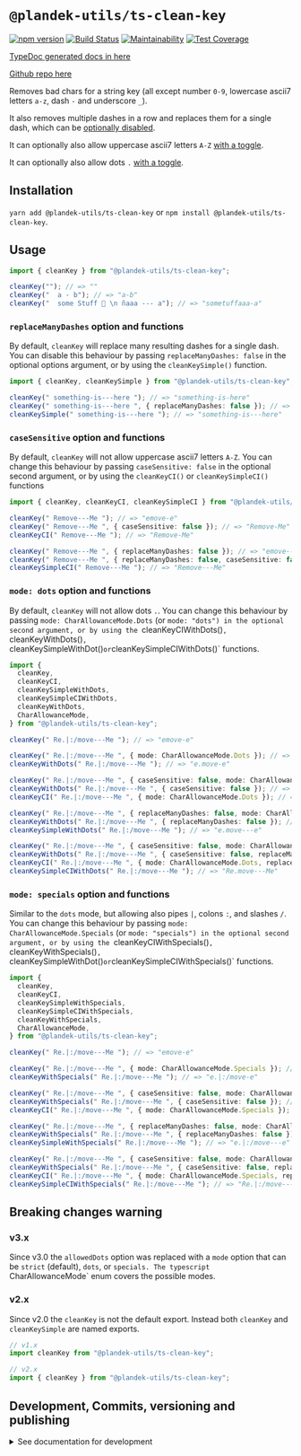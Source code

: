 # `@plandek-utils/ts-clean-key`

[![npm version](https://badge.fury.io/js/%40plandek-utils%2Fts-clean-key.svg)](https://badge.fury.io/js/%40plandek-utils%2Fts-clean-key)
[![Build Status](https://travis-ci.org/plandek-utils/ts-clean-key.svg?branch=master)](https://travis-ci.org/plandek-utils/ts-clean-key)
[![Maintainability](https://api.codeclimate.com/v1/badges/0a2ee0323272ad4910b5/maintainability)](https://codeclimate.com/github/plandek-utils/ts-clean-key/maintainability)
[![Test Coverage](https://api.codeclimate.com/v1/badges/0a2ee0323272ad4910b5/test_coverage)](https://codeclimate.com/github/plandek-utils/ts-clean-key/test_coverage)

[TypeDoc generated docs in here](https://plandek-utils.github.io/ts-clean-key)

[Github repo here](https://github.com/plandek-utils/ts-clean-key)

Removes bad chars for a string key (all except number `0-9`, lowercase ascii7 letters `a-z`, dash `-` and underscore `_`).

It also removes multiple dashes in a row and replaces them for a single dash, which can be [optionally disabled](#replacemanydashes-option-and-functions).

It can optionally also allow uppercase ascii7 letters `A-Z` [with a toggle](#casesensitive-option-and-functions).

It can optionally also allow dots `.` [with a toggle](#allowdots-option-and-functions).

## Installation

`yarn add @plandek-utils/ts-clean-key` or `npm install @plandek-utils/ts-clean-key`.

## Usage

```typescript
import { cleanKey } from "@plandek-utils/ts-clean-key";

cleanKey(""); // => ""
cleanKey("  a - b"); // => "a-b"
cleanKey("  some Stuff 🚀 \n ñaaa --- a"); // => "sometuffaaa-a"
```

### `replaceManyDashes` option and functions

By default, `cleanKey` will replace many resulting dashes for a single dash. You can disable this behaviour by passing `replaceManyDashes: false` in the optional options argument, or by using the `cleanKeySimple()` function.

```typescript
import { cleanKey, cleanKeySimple } from "@plandek-utils/ts-clean-key";

cleanKey(" something-is---here "); // => "something-is-here"
cleanKey(" something-is---here ", { replaceManyDashes: false }); // => "something-is---here"
cleanKeySimple(" something-is---here "); // => "something-is---here"
```

### `caseSensitive` option and functions

By default, `cleanKey` will not allow uppercase ascii7 letters `A-Z`. You can change this behaviour by passing `caseSensitive: false` in the optional second argument, or by using the `cleanKeyCI()` or `cleanKeySimpleCI()` functions

```typescript
import { cleanKey, cleanKeyCI, cleanKeySimpleCI } from "@plandek-utils/ts-clean-key";

cleanKey(" Remove---Me "); // => "emove-e"
cleanKey(" Remove---Me ", { caseSensitive: false }); // => "Remove-Me"
cleanKeyCI(" Remove---Me "); // => "Remove-Me"

cleanKey(" Remove---Me ", { replaceManyDashes: false }); // => "emove---e"
cleanKey(" Remove---Me ", { replaceManyDashes: false, caseSensitive: false }); // => "Remove---Me"
cleanKeySimpleCI(" Remove---Me "); // => "Remove---Me"
```

### `mode: dots` option and functions

By default, `cleanKey` will not allow dots `.`. You can change this behaviour by passing `mode: CharAllowanceMode.Dots` (or `mode: "dots") in the optional second argument, or by using the `cleanKeyCIWithDots()`, `cleanKeyWithDots()`, `cleanKeySimpleWithDot()` or `cleanKeySimpleCIWithDots()` functions.

```typescript
import {
  cleanKey,
  cleanKeyCI,
  cleanKeySimpleWithDots,
  cleanKeySimpleCIWithDots,
  cleanKeyWithDots,
  CharAllowanceMode,
} from "@plandek-utils/ts-clean-key";

cleanKey(" Re.|:/move---Me "); // => "emove-e"

cleanKey(" Re.|:/move---Me ", { mode: CharAllowanceMode.Dots }); // => "e.move-e"
cleanKeyWithDots(" Re.|:/move---Me "); // => "e.move-e"

cleanKey(" Re.|:/move---Me ", { caseSensitive: false, mode: CharAllowanceMode.Dots }); // => "Re.move-Me"
cleanKeyWithDots(" Re.|:/move---Me ", { caseSensitive: false }); // => "Re.move-Me"
cleanKeyCI(" Re.|:/move---Me ", { mode: CharAllowanceMode.Dots }); // => "Re.move-Me"

cleanKey(" Re.|:/move---Me ", { replaceManyDashes: false, mode: CharAllowanceMode.Dots }); // => "e.move---e"
cleanKeyWithDots(" Re.|:/move---Me ", { replaceManyDashes: false }); // => "e.move---e"
cleanKeySimpleWithDots(" Re.|:/move---Me "); // => "e.move---e"

cleanKey(" Re.|:/move---Me ", { caseSensitive: false, mode: CharAllowanceMode.Dots, replaceManyDashes: false }); // => "Re.move---Me"
cleanKeyWithDots(" Re.|:/move---Me ", { caseSensitive: false, replaceManyDashes: false }); // => "Re.move---Me"
cleanKeyCI(" Re.|:/move---Me ", { mode: CharAllowanceMode.Dots, replaceManyDashes: false }); // => "Re.move---Me"
cleanKeySimpleCIWithDots(" Re.|:/move---Me "); // => "Re.move---Me"
```

### `mode: specials` option and functions

Similar to the `dots` mode, but allowing also pipes `|`, colons `:`, and slashes `/`. 
You can change this behaviour by passing `mode: CharAllowanceMode.Specials` (or `mode: "specials") in the optional second argument, or by using the `cleanKeyCIWithSpecials()`, `cleanKeyWithSpecials()`, `cleanKeySimpleWithDot()` or `cleanKeySimpleCIWithSpecials()` functions.

```typescript
import {
  cleanKey,
  cleanKeyCI,
  cleanKeySimpleWithSpecials,
  cleanKeySimpleCIWithSpecials,
  cleanKeyWithSpecials,
  CharAllowanceMode,
} from "@plandek-utils/ts-clean-key";

cleanKey(" Re.|:/move---Me "); // => "emove-e"

cleanKey(" Re.|:/move---Me ", { mode: CharAllowanceMode.Specials }); // => "e.|:/move-e"
cleanKeyWithSpecials(" Re.|:/move---Me "); // => "e.|:/move-e"

cleanKey(" Re.|:/move---Me ", { caseSensitive: false, mode: CharAllowanceMode.Specials }); // => "Re.|:/move-Me"
cleanKeyWithSpecials(" Re.|:/move---Me ", { caseSensitive: false }); // => "Re.|:/move-Me"
cleanKeyCI(" Re.|:/move---Me ", { mode: CharAllowanceMode.Specials }); // => "Re.|:/move-Me"

cleanKey(" Re.|:/move---Me ", { replaceManyDashes: false, mode: CharAllowanceMode.Specials }); // => "e.|:/move---e"
cleanKeyWithSpecials(" Re.|:/move---Me ", { replaceManyDashes: false }); // => "e.|:/move---e"
cleanKeySimpleWithSpecials(" Re.|:/move---Me "); // => "e.|:/move---e"

cleanKey(" Re.|:/move---Me ", { caseSensitive: false, mode: CharAllowanceMode.Specials, replaceManyDashes: false }); // => "Re.|:/move---Me"
cleanKeyWithSpecials(" Re.|:/move---Me ", { caseSensitive: false, replaceManyDashes: false }); // => "Re.|:/move---Me"
cleanKeyCI(" Re.|:/move---Me ", { mode: CharAllowanceMode.Specials, replaceManyDashes: false }); // => "Re.|:/move---Me"
cleanKeySimpleCIWithSpecials(" Re.|:/move---Me "); // => "Re.|:/move---Me"
```

## Breaking changes warning

### v3.x

Since v3.0 the `allowedDots` option was replaced with a `mode` option that can be `strict` (default), `dots`, or `specials. The typescript `CharAllowanceMode` enum covers the possible modes.


### v2.x

Since v2.0 the `cleanKey` is not the default export. Instead both `cleanKey` and `cleanKeySimple` are named exports.

```typescript
// v1.x
import cleanKey from "@plandek-utils/ts-clean-key";

// v2.x
import { cleanKey } from "@plandek-utils/ts-clean-key";
```

## Development, Commits, versioning and publishing

<details><summary>See documentation for development</summary>
<p>

See [The Typescript-Starter docs](https://github.com/bitjson/typescript-starter#bump-version-update-changelog-commit--tag-release).

### Commits and CHANGELOG

For commits, you should use [`commitizen`](https://github.com/commitizen/cz-cli)

```sh
yarn global add commitizen

#commit your changes:
git cz
```

As typescript-starter docs state:

This project is tooled for [conventional changelog](https://github.com/conventional-changelog/conventional-changelog) to make managing releases easier. See the [standard-version](https://github.com/conventional-changelog/standard-version) documentation for more information on the workflow, or [`CHANGELOG.md`](CHANGELOG.md) for an example.

```sh
# bump package.json version, update CHANGELOG.md, git tag the release
yarn run version
```

You may find a tool like [**`wip`**](https://github.com/bitjson/wip) helpful for managing work in progress before you're ready to create a meaningful commit.

### Creating the first version

Once you are ready to create the first version, run the following (note that `reset` is destructive and will remove all files not in the git repo from the directory).

```sh
# Reset the repo to the latest commit and build everything
yarn run reset && yarn run test && yarn run doc:html

# Then version it with standard-version options. e.g.:
# don't bump package.json version
yarn run version -- --first-release

# Other popular options include:

# PGP sign it:
# $ yarn run version -- --sign

# alpha release:
# $ yarn run version -- --prerelease alpha
```

And after that, remember to [publish the docs](#publish-the-docs).

And finally push the new tags to github and publish the package to npm.

```sh
# Push to git
git push --follow-tags origin master

# Publish to NPM (allowing public access, required if the package name is namespaced like `@somewhere/some-lib`)
yarn publish --access public
```

### Publish the Docs

```sh
yarn run doc:html && yarn run doc:publish
```

This will generate the docs and publish them in github pages.

### Generate a version

There is a single yarn command for preparing a new release. See [One-step publish preparation script in TypeScript-Starter](https://github.com/bitjson/typescript-starter#one-step-publish-preparation-script)

```sh
# Prepare a standard release
yarn prepare-release

# Push to git
git push --follow-tags origin master

# Publish to NPM (allowing public access, required if the package name is namespaced like `@somewhere/some-lib`)
yarn publish --access public
```

</p>
</details>
